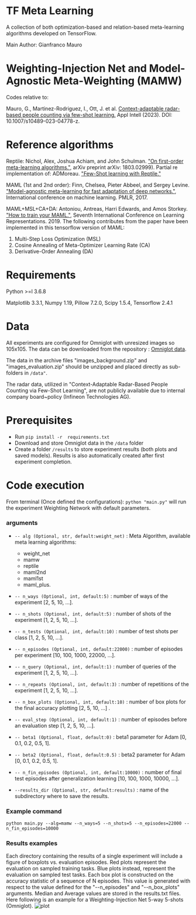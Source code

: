 # TF Meta Learning

A collection of both optimization-based and relation-based meta-learning algorithms developed on TensorFlow.

Main Author: Gianfranco Mauro

# Weighting-Injection Net and Model-Agnostic Meta-Weighting (MAMW)

Codes relative to:

Mauro, G., Martinez-Rodriguez, I., Ott, J. et al. 
[Context-adaptable radar-based people counting via few-shot learning.](https://doi.org/10.1007/s10489-023-04778-z) Appl Intell (2023). DOI: 10.1007/s10489-023-04778-z. 

# Reference algorithms

Reptile:
Nichol, Alex, Joshua Achiam, and John
Schulman. ["On first-order meta-learning algorithms."](https://arxiv.org/abs/1803.02999), arXiv preprint arXiv:
1803.02999). Partial re implementation of:
ADMoreau. ["Few-Shot learning with Reptile."](https://keras.io/examples/vision/reptile/)

MAML (1st and 2nd order):
Finn, Chelsea, Pieter Abbeel, and Sergey
Levine. ["Model-agnostic meta-learning for fast adaptation of deep networks."](https://arxiv.org/abs/1703.03400),
International conference on machine learning. PMLR, 2017.

MAML+MSL+CA+DA:
Antoniou, Antreas, Harri Edwards, and Amos Storkey. ["How to train your MAML."](https://arxiv.org/abs/1810.09502),
Seventh International Conference on Learning Representations. 2019.
The following contributes from the paper have been implemented in this tensorflow version of MAML:

1. Multi-Step Loss Optimization (MSL)
2. Cosine Annealing of Meta-Optimizer Learning Rate (CA)
3. Derivative-Order Annealing (DA)

# Requirements

Python >=l 3.6.8

Matplotlib 3.3.1,
Numpy 1.19,
Pillow 7.2.0,
Scipy 1.5.4,
Tensorflow 2.4.1

# Data

All experiments are configured for Omniglot with unresized images so 105x105.
The data can be downloaded from the repository : [Omniglot data](https://github.com/brendenlake/omniglot).

The data in the archive files "images_background.zip" and
"images_evaluation.zip" should be unzipped and placed directly as sub-folders in ```/data"```.

The radar data, utilized in "Context-Adaptable Radar-Based People Counting via Few-Shot Learning", 
are not publicly available due to internal company board~policy (Infineon Technologies AG).

# Prerequisites

- Run ```pip install -r  requirements.txt ```
- Download and store Omniglot data in the ```/data``` folder
- Create a folder ```/results``` to store experiment results (both plots and saved models).
  Results is also automatically created after first experiment completion.

# Code execution

From terminal (Once defined the configurations): ```python "main.py"``` will run the experiment Weighting Network with
default parameters.

### arguments

- ```-- alg (Optional, str, default:weight_net)``` : Meta Algorithm, available meta learning algorithms:
    - weight_net
    - mamw
    - reptile
    - maml2nd
    - maml1st
    - maml_plus.

- ```-- n_ways (Optional, int, default:5)``` : number of ways of the experiment [2, 5, 10, ...].

- ```-- n_shots (Optional, int, default:5)``` : number of shots of the experiment [1, 2, 5, 10, ...].

- ```-- n_tests (Optional, int, default:10)``` : number of test shots per class [1, 2, 5, 10, ...].

- ```-- n_episodes (Optional, int, default:22000)``` : number of episodes per experiment [10, 100, 1000, 22000, ...].

- ```-- n_query (Optional, int, default:1)``` : number of queries of the experiment [1, 2, 5, 10, ...].

- ```-- n_repeats (Optional, int, default:3)``` : number of repetitions of the experiment [1, 2, 5, 10, ...].

- ```-- n_box_plots (Optional, int, default:10)``` : number of box plots for the final accuracy plotting [2, 5, 10, ...]
  .

- ```-- eval_step (Optional, int, default:1)``` : number of episodes before an evaluation step [1, 2, 5, 10, ...].

- ```-- beta1 (Optional, float, default:0)``` : beta1 parameter for Adam [0, 0.1, 0.2, 0.5, 1].

- ```-- beta2 (Optional, float, default:0.5)``` : beta2 parameter for Adam [0, 0.1, 0.2, 0.5, 1].

- ```-- n_fin_episodes (Optional, int, default:10000)``` : number of final test episodes after generalization 
  learning [10, 100, 1000, 10000, ...].
- ```--results_dir (Optional, str, default:results)``` : name of the subdirectory where to save the results.

### Example command

```python main.py --alg=mamw --n_ways=5 --n_shots=5 --n_episodes=22000 --n_fin_episodes=10000```


### Results examples

Each directory containing the results of a single experiment will include a figure of boxplots vs. evaluation episodes.
Red plots represent the evaluation on sampled training tasks. Blue plots instead, represent the evaluation on sampled test tasks.
Each box plot is constructed on the accuracy statistic of a sequence of N episodes. 
This value is generated with respect to the value defined for the "--n_episodes" and "--n_box_plots" arguments.
Median and Average values are stored in the results.txt files.
Here following is an example for a Weighting-Injection Net 5-way 5-shots (Omniglot).
![plot](./example_plots/box_plot_example.png)
